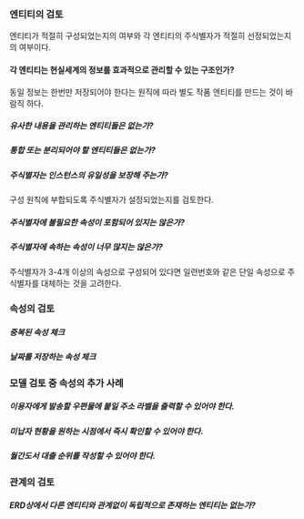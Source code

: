 
### 엔티티의 검토

엔티티가 적절히 구성되었는지의 여부와 각 엔티티의 주식별자가 적절히 선정되었는지의 여부이다.

#### 각 엔티티는 현실세계의 정보를 효과적으로 관리할 수 있는 구조인가?

동일 정보는 한번만 저장되어야 한다는 원직에 따라 별도 작품 엔티티를 만드는 것이 바람직 하다.


##### 유사한 내용을 관리하는 엔티티들은 없는가?

##### 통합 또는 분리되어야 할 엔티티들은 없는가?

##### 주식별자는 인스턴스의 유일성을 보장해 주는가?

구성 원칙에 부합되도록 주식별자가 설정되었는지를 검토한다.

##### 주식별자에 불필요한 속성이 포함되어 있지는 않은가?

##### 주식별자에 속하는 속성이 너무 많지는 않은가?

주식별자가 3-4개 이상의 속성으로 구성되어 있다면 일련번호와 같은 단일 속성으로 주식별자를 대체하는 것을 고려한다.

### 속성의 검토

##### 중복된 속성 체크

##### 날짜를 저장하는 속성 체크


### 모델 검토 중 속성의 추가 사례

##### 이용자에게 발송할 우편물에 붙일 주소 라벨을 출력할 수 있어야 한다.

##### 미납자 현황을 원하는 시점에서 즉시 확인할 수 있어야 한다.

##### 월간도서 대출 순위를 작성할 수 있어야 한다.


### 관계의 검토

##### ERD상에서 다른 엔티티와 관계없이 독립적으로 존재하는 엔티티는 없는가?

